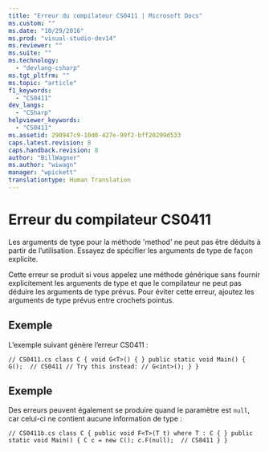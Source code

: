 ```yaml
---
title: "Erreur du compilateur CS0411 | Microsoft Docs"
ms.custom: ""
ms.date: "10/29/2016"
ms.prod: "visual-studio-dev14"
ms.reviewer: ""
ms.suite: ""
ms.technology: 
  - "devlang-csharp"
ms.tgt_pltfrm: ""
ms.topic: "article"
f1_keywords: 
  - "CS0411"
dev_langs: 
  - "CSharp"
helpviewer_keywords: 
  - "CS0411"
ms.assetid: 290947c9-10d0-427e-99f2-bff20299d533
caps.latest.revision: 8
caps.handback.revision: 8
author: "BillWagner"
ms.author: "wiwagn"
manager: "wpickett"
translationtype: Human Translation
---
```

# Erreur du compilateur CS0411
Les arguments de type pour la méthode 'method' ne peut pas être déduits à partir de l’utilisation. Essayez de spécifier les arguments de type de façon explicite.  
  
 Cette erreur se produit si vous appelez une méthode générique sans fournir explicitement les arguments de type et que le compilateur ne peut pas déduire les arguments de type prévus. Pour éviter cette erreur, ajoutez les arguments de type prévus entre crochets pointus.  
  
## Exemple  
 L’exemple suivant génère l’erreur CS0411 :  
  
```  
// CS0411.cs class C { void G<T>() { } public static void Main() { G();  // CS0411 // Try this instead: // G<int>(); } }  
```  
  
## Exemple  
 Des erreurs peuvent également se produire quand le paramètre est `null`, car celui\-ci ne contient aucune information de type :  
  
```  
// CS0411b.cs class C { public void F<T>(T t) where T : C { } public static void Main() { C c = new C(); c.F(null);  // CS0411 } }  
```
